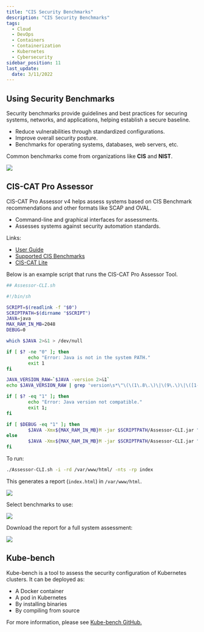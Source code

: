 ```yaml
---
title: "CIS Security Benchmarks"
description: "CIS Security Benchmarks"
tags: 
  - Cloud
  - DevOps
  - Containers
  - Containerization
  - Kubernetes
  - Cybersecurity
sidebar_position: 11
last_update:
  date: 3/11/2022
---
```



## Using Security Benchmarks 

Security benchmarks provide guidelines and best practices for securing systems, networks, and applications, helping establish a secure baseline.

- Reduce vulnerabilities through standardized configurations.
- Improve overall security posture.
- Benchmarks for operating systems, databases, web servers, etc.

Common benchmarks come from organizations like **CIS** and **NIST**.

<div class='img-center'>

![](/img/docs/cis-cat-cis-benchmarks.png)

</div>



## CIS-CAT Pro Assessor

CIS-CAT Pro Assessor v4 helps assess systems based on CIS Benchmark recommendations and other formats like SCAP and OVAL.

- Command-line and graphical interfaces for assessments.
- Assesses systems against security automation standards.

Links:

- [User Guide](https://github.com/CISecurity/CCPA-Docs/blob/master/docs/User%20Guide%20-%20Assessor.md)
- [Supported CIS Benchmarks](https://www.cisecurity.org/cybersecurity-tools/cis-cat-pro/cis-benchmarks-supported-by-cis-cat-pro/)
- [CIS-CAT Lite](https://learn.cisecurity.org/cis-cat-lite)

Below is an example script that runs the CIS-CAT Pro Assessor Tool.

```bash
## Assessor-CLI.sh 

#!/bin/sh

SCRIPT=$(readlink -f "$0")
SCRIPTPATH=$(dirname "$SCRIPT")
JAVA=java
MAX_RAM_IN_MB=2048
DEBUG=0

which $JAVA 2>&1 > /dev/null

if [ $? -ne "0" ]; then
        echo "Error: Java is not in the system PATH."
        exit 1
fi

JAVA_VERSION_RAW=`$JAVA -version 2>&1`
echo $JAVA_VERSION_RAW | grep 'version\s*\"\(\(1\.8\.\)\|\(9\.\)\|\([1-9][0-9]\.\)\)' 2>&1 > /dev/null

if [ $? -eq "1" ]; then
        echo "Error: Java version not compatible."
        exit 1;
fi

if [ $DEBUG -eq "1" ]; then
        $JAVA -Xmx${MAX_RAM_IN_MB}M -jar $SCRIPTPATH/Assessor-CLI.jar "$@" --verbose
else
        $JAVA -Xmx${MAX_RAM_IN_MB}M -jar $SCRIPTPATH/Assessor-CLI.jar "$@"
fi
```

To run:

```bash
./Assessor-CLI.sh -i -rd /var/www/html/ -nts -rp index  
```

This generates a report (`index.html`) in `/var/www/html`.

<div class='img-center'>

![](/img/docs/cis-cat-assessor.png)

</div>



Select benchmarks to use:


<div class='img-center'>

![](/img/docs/cis-cat-choose-benchmarks-profile.png)

</div>


Download the report for a full system assessment:

<div class='img-center'>

![](/img/docs/cis-cat-assessor-done-running.png)

</div>


## Kube-bench

Kube-bench is a tool to assess the security configuration of Kubernetes clusters. It can be deployed as:

- A Docker container
- A pod in Kubernetes
- By installing binaries
- By compiling from source

For more information, please see [Kube-bench GitHub.](https://github.com/aquasecurity/kube-bench)
